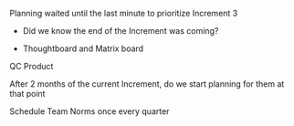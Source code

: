 

Planning
waited until the last minute to prioritize Increment 3
- Did we know the end of the Increment was coming? 

- Thoughtboard and Matrix board 

QC Product

After 2 months of the current Increment, do we start planning for them at that point

Schedule Team Norms once every quarter